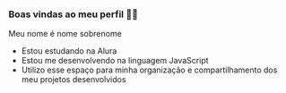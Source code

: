 ### Boas vindas ao meu perfil 💙💙
Meu nome é nome sobrenome

- Estou estudando na Alura
- Estou me desenvolvendo na linguagem JavaScript
- Utilizo esse espaço para minha organização e compartilhamento dos meu projetos desenvolvidos
